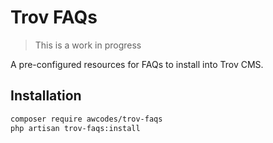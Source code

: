 # Trov FAQs

> This is a work in progress

A pre-configured resources for FAQs to install into Trov CMS.

## Installation

```bash
composer require awcodes/trov-faqs
php artisan trov-faqs:install
```
